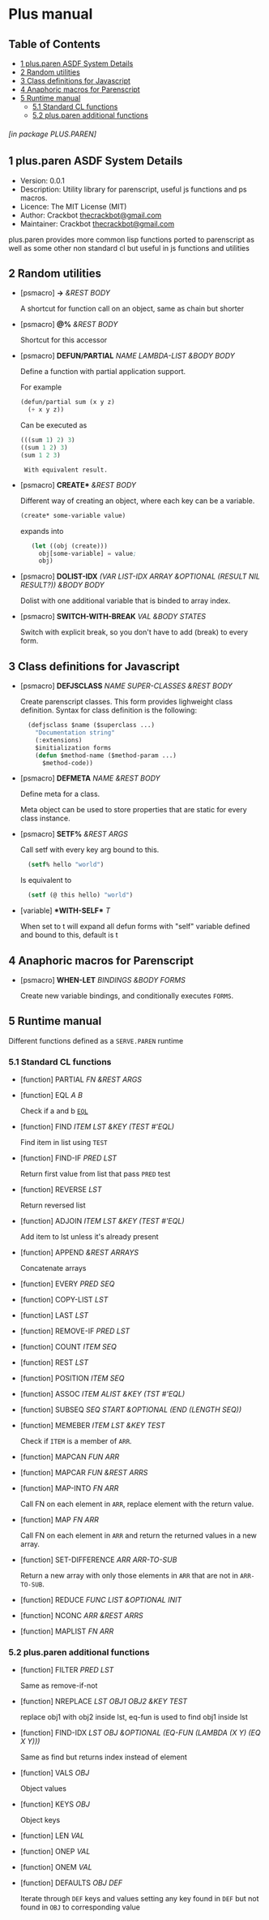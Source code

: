 <a id='x-28SERVE-2EPAREN-3A-40MAIN-MANUAL-20MGL-PAX-3ASECTION-29'></a>

# Plus manual

## Table of Contents

- [1 plus.paren ASDF System Details][f52d]
- [2 Random utilities][d40d]
- [3 Class definitions for Javascript][f3b6]
- [4 Anaphoric macros for Parenscript][caf3]
- [5 Runtime manual][8c5d]
    - [5.1 Standard CL functions][d47a]
    - [5.2 plus.paren additional functions][75ee]

###### \[in package PLUS.PAREN\]
<a id='x-28-22plus-2Eparen-22-20ASDF-2FSYSTEM-3ASYSTEM-29'></a>

## 1 plus.paren ASDF System Details

- Version: 0.0.1
- Description: Utility library for parenscript, useful js functions and ps macros.
- Licence: The MIT License (MIT)
- Author: Crackbot <thecrackbot@gmail.com>
- Maintainer: Crackbot <thecrackbot@gmail.com>

plus.paren provides more common lisp functions ported to parenscript as well as some other non standard cl but useful in js functions and utilities

<a id='x-28PLUS-2EPAREN-3A-40GENERAL-UTILITIES-20MGL-PAX-3ASECTION-29'></a>

## 2 Random utilities

<a id='x-28PLUS-2EPAREN-3A--3E-20-28PLUS-2EPAREN-3A-3APSMACRO-29-29'></a>

- [psmacro] **-\>** *&REST BODY* 

    A shortcut for function call on an object, same as chain but
    shorter

<a id='x-28PLUS-2EPAREN-3A-40-25-20-28PLUS-2EPAREN-3A-3APSMACRO-29-29'></a>

- [psmacro] **@%** *&REST BODY* 

    Shortcut for this accessor

<a id='x-28PLUS-2EPAREN-3ADEFUN-2FPARTIAL-20-28PLUS-2EPAREN-3A-3APSMACRO-29-29'></a>

- [psmacro] **DEFUN/PARTIAL** *NAME LAMBDA-LIST &BODY BODY* 

    Define a function with partial application support.
    
    For example
    
    ```lisp
    (defun/partial sum (x y z)
      (+ x y z))
    ```
    
    Can be executed as
    
    ```lisp
    (((sum 1) 2) 3)
    ((sum 1 2) 3)
    (sum 1 2 3)
    ```
    
       With equivalent result.

<a id='x-28PLUS-2EPAREN-3ACREATE-2A-20-28PLUS-2EPAREN-3A-3APSMACRO-29-29'></a>

- [psmacro] **CREATE\*** *&REST BODY* 

    Different way of creating an object, where each key can be a variable.
    
    ```lisp
    (create* some-variable value)
    ```
    
    expands into
    
    ```lisp
       (let ((obj (create)))
         obj[some-variable] = value;
         obj)
    ```


<a id='x-28PLUS-2EPAREN-3ADOLIST-IDX-20-28PLUS-2EPAREN-3A-3APSMACRO-29-29'></a>

- [psmacro] **DOLIST-IDX** *(VAR LIST-IDX ARRAY &OPTIONAL (RESULT NIL RESULT?)) &BODY BODY* 

    Dolist with one additional variable that is binded to array index.

<a id='x-28PLUS-2EPAREN-3ASWITCH-WITH-BREAK-20-28PLUS-2EPAREN-3A-3APSMACRO-29-29'></a>

- [psmacro] **SWITCH-WITH-BREAK** *VAL &BODY STATES* 

    Switch with explicit break, so you don't have to add (break) to
    every form.

<a id='x-28PLUS-2EPAREN-3A-40CLASS-MANUAL-20MGL-PAX-3ASECTION-29'></a>

## 3 Class definitions for Javascript

<a id='x-28PLUS-2EPAREN-3ADEFJSCLASS-20-28PLUS-2EPAREN-3A-3APSMACRO-29-29'></a>

- [psmacro] **DEFJSCLASS** *NAME SUPER-CLASSES &REST BODY* 

    Create parenscript classes.
       This form provides lighweight class definition.
       Syntax for class definition is the following:
    
    ```lisp
      (defjsclass $name ($superclass ...)
        "Documentation string"
        (:extensions)
        $initialization forms
        (defun $method-name ($method-param ...)
          $method-code))
    ```


<a id='x-28PLUS-2EPAREN-3ADEFMETA-20-28PLUS-2EPAREN-3A-3APSMACRO-29-29'></a>

- [psmacro] **DEFMETA** *NAME &REST BODY* 

    Define meta for a class.
    
    Meta object can be used to store properties that are static for
    every class instance.

<a id='x-28PLUS-2EPAREN-3ASETF-25-20-28PLUS-2EPAREN-3A-3APSMACRO-29-29'></a>

- [psmacro] **SETF%** *&REST ARGS* 

    Call setf with every key arg bound to this.
    
    ```lisp
      (setf% hello "world")
    ```
    
    Is equivalent to
    
    ```lisp
      (setf (@ this hello) "world")
    ```


<a id='x-28PLUS-2EPAREN-3A-2AWITH-SELF-2A-20-28VARIABLE-29-29'></a>

- [variable] **\*WITH-SELF\*** *T*

    When set to t will expand all defun forms with "self" variable
    defined and bound to this, default is t

<a id='x-28PLUS-2EPAREN-3A-40ANAPHORICS-MANUAL-20MGL-PAX-3ASECTION-29'></a>

## 4 Anaphoric macros for Parenscript

<a id='x-28PLUS-2EPAREN-3AWHEN-LET-20-28PLUS-2EPAREN-3A-3APSMACRO-29-29'></a>

- [psmacro] **WHEN-LET** *BINDINGS &BODY FORMS* 

    Create new variable bindings, and conditionally executes `FORMS`.

<a id='x-28PLUS-2EPAREN-3A-40RUNTIME-MANUAL-20MGL-PAX-3ASECTION-29'></a>

## 5 Runtime manual

Different functions defined as a `SERVE.PAREN` runtime

<a id='x-28PLUS-2EPAREN-3A-40STANDARD-CL-20MGL-PAX-3ASECTION-29'></a>

### 5.1 Standard CL functions

<a id='x-28PLUS-2EPAREN-3APARTIAL-20-28PLUS-2EPAREN-3A-3ASTATIC-PS-FUNCTION-20PLUS-2EPAREN-3A-3A-2ASTANDARD-CL-2A-29-29'></a>

- [function] PARTIAL *FN &REST ARGS* 

<a id='x-28EQL-20-28PLUS-2EPAREN-3A-3ASTATIC-PS-FUNCTION-20PLUS-2EPAREN-3A-3A-2ASTANDARD-CL-2A-29-29'></a>

- [function] EQL *A B* 

    Check if a and b [`EQL`][d3a6]

<a id='x-28FIND-20-28PLUS-2EPAREN-3A-3ASTATIC-PS-FUNCTION-20PLUS-2EPAREN-3A-3A-2ASTANDARD-CL-2A-29-29'></a>

- [function] FIND *ITEM LST &KEY (TEST #'EQL)* 

    Find item in list using `TEST`

<a id='x-28FIND-IF-20-28PLUS-2EPAREN-3A-3ASTATIC-PS-FUNCTION-20PLUS-2EPAREN-3A-3A-2ASTANDARD-CL-2A-29-29'></a>

- [function] FIND-IF *PRED LST* 

    Return first value from list that pass `PRED` test

<a id='x-28REVERSE-20-28PLUS-2EPAREN-3A-3ASTATIC-PS-FUNCTION-20PLUS-2EPAREN-3A-3A-2ASTANDARD-CL-2A-29-29'></a>

- [function] REVERSE *LST* 

    Return reversed list

<a id='x-28ADJOIN-20-28PLUS-2EPAREN-3A-3ASTATIC-PS-FUNCTION-20PLUS-2EPAREN-3A-3A-2ASTANDARD-CL-2A-29-29'></a>

- [function] ADJOIN *ITEM LST &KEY (TEST #'EQL)* 

    Add item to lst unless it's already present

<a id='x-28APPEND-20-28PLUS-2EPAREN-3A-3ASTATIC-PS-FUNCTION-20PLUS-2EPAREN-3A-3A-2ASTANDARD-CL-2A-29-29'></a>

- [function] APPEND *&REST ARRAYS* 

    Concatenate arrays

<a id='x-28EVERY-20-28PLUS-2EPAREN-3A-3ASTATIC-PS-FUNCTION-20PLUS-2EPAREN-3A-3A-2ASTANDARD-CL-2A-29-29'></a>

- [function] EVERY *PRED SEQ* 

<a id='x-28COPY-LIST-20-28PLUS-2EPAREN-3A-3ASTATIC-PS-FUNCTION-20PLUS-2EPAREN-3A-3A-2ASTANDARD-CL-2A-29-29'></a>

- [function] COPY-LIST *LST* 

<a id='x-28LAST-20-28PLUS-2EPAREN-3A-3ASTATIC-PS-FUNCTION-20PLUS-2EPAREN-3A-3A-2ASTANDARD-CL-2A-29-29'></a>

- [function] LAST *LST* 

<a id='x-28REMOVE-IF-20-28PLUS-2EPAREN-3A-3ASTATIC-PS-FUNCTION-20PLUS-2EPAREN-3A-3A-2ASTANDARD-CL-2A-29-29'></a>

- [function] REMOVE-IF *PRED LST* 

<a id='x-28COUNT-20-28PLUS-2EPAREN-3A-3ASTATIC-PS-FUNCTION-20PLUS-2EPAREN-3A-3A-2ASTANDARD-CL-2A-29-29'></a>

- [function] COUNT *ITEM SEQ* 

<a id='x-28REST-20-28PLUS-2EPAREN-3A-3ASTATIC-PS-FUNCTION-20PLUS-2EPAREN-3A-3A-2ASTANDARD-CL-2A-29-29'></a>

- [function] REST *LST* 

<a id='x-28POSITION-20-28PLUS-2EPAREN-3A-3ASTATIC-PS-FUNCTION-20PLUS-2EPAREN-3A-3A-2ASTANDARD-CL-2A-29-29'></a>

- [function] POSITION *ITEM SEQ* 

<a id='x-28ASSOC-20-28PLUS-2EPAREN-3A-3ASTATIC-PS-FUNCTION-20PLUS-2EPAREN-3A-3A-2ASTANDARD-CL-2A-29-29'></a>

- [function] ASSOC *ITEM ALIST &KEY (TST #'EQL)* 

<a id='x-28SUBSEQ-20-28PLUS-2EPAREN-3A-3ASTATIC-PS-FUNCTION-20PLUS-2EPAREN-3A-3A-2ASTANDARD-CL-2A-29-29'></a>

- [function] SUBSEQ *SEQ START &OPTIONAL (END (LENGTH SEQ))* 

<a id='x-28PLUS-2EPAREN-3AMEMEBER-20-28PLUS-2EPAREN-3A-3ASTATIC-PS-FUNCTION-20PLUS-2EPAREN-3A-3A-2ASTANDARD-CL-2A-29-29'></a>

- [function] MEMEBER *ITEM LST &KEY TEST* 

    Check if `ITEM` is a member of `ARR`.

<a id='x-28MAPCAN-20-28PLUS-2EPAREN-3A-3ASTATIC-PS-FUNCTION-20PLUS-2EPAREN-3A-3A-2ASTANDARD-CL-2A-29-29'></a>

- [function] MAPCAN *FUN ARR* 

<a id='x-28MAPCAR-20-28PLUS-2EPAREN-3A-3ASTATIC-PS-FUNCTION-20PLUS-2EPAREN-3A-3A-2ASTANDARD-CL-2A-29-29'></a>

- [function] MAPCAR *FUN &REST ARRS* 

<a id='x-28MAP-INTO-20-28PLUS-2EPAREN-3A-3ASTATIC-PS-FUNCTION-20PLUS-2EPAREN-3A-3A-2ASTANDARD-CL-2A-29-29'></a>

- [function] MAP-INTO *FN ARR* 

    Call FN on each element in `ARR`, replace element with the return value.

<a id='x-28MAP-20-28PLUS-2EPAREN-3A-3ASTATIC-PS-FUNCTION-20PLUS-2EPAREN-3A-3A-2ASTANDARD-CL-2A-29-29'></a>

- [function] MAP *FN ARR* 

    Call FN on each element in `ARR` and return the returned values in a new array.

<a id='x-28SET-DIFFERENCE-20-28PLUS-2EPAREN-3A-3ASTATIC-PS-FUNCTION-20PLUS-2EPAREN-3A-3A-2ASTANDARD-CL-2A-29-29'></a>

- [function] SET-DIFFERENCE *ARR ARR-TO-SUB* 

    Return a new array with only those elements in `ARR` that are not in `ARR-TO-SUB`.

<a id='x-28REDUCE-20-28PLUS-2EPAREN-3A-3ASTATIC-PS-FUNCTION-20PLUS-2EPAREN-3A-3A-2ASTANDARD-CL-2A-29-29'></a>

- [function] REDUCE *FUNC LIST &OPTIONAL INIT* 

<a id='x-28NCONC-20-28PLUS-2EPAREN-3A-3ASTATIC-PS-FUNCTION-20PLUS-2EPAREN-3A-3A-2ASTANDARD-CL-2A-29-29'></a>

- [function] NCONC *ARR &REST ARRS* 

<a id='x-28MAPLIST-20-28PLUS-2EPAREN-3A-3ASTATIC-PS-FUNCTION-20PLUS-2EPAREN-3A-3A-2ASTANDARD-CL-2A-29-29'></a>

- [function] MAPLIST *FN ARR* 

<a id='x-28PLUS-2EPAREN-3A-40PLUS-LIBRARY-20MGL-PAX-3ASECTION-29'></a>

### 5.2 plus.paren additional functions

<a id='x-28PLUS-2EPAREN-3AFILTER-20-28PLUS-2EPAREN-3A-3ASTATIC-PS-FUNCTION-20PLUS-2EPAREN-3A-3A-2APLUS-LIBRARY-2A-29-29'></a>

- [function] FILTER *PRED LST* 

    Same as remove-if-not

<a id='x-28PLUS-2EPAREN-3ANREPLACE-20-28PLUS-2EPAREN-3A-3ASTATIC-PS-FUNCTION-20PLUS-2EPAREN-3A-3A-2APLUS-LIBRARY-2A-29-29'></a>

- [function] NREPLACE *LST OBJ1 OBJ2 &KEY TEST* 

    replace obj1 with obj2 inside lst, eq-fun is used to find obj1
    inside lst

<a id='x-28PLUS-2EPAREN-3AFIND-IDX-20-28PLUS-2EPAREN-3A-3ASTATIC-PS-FUNCTION-20PLUS-2EPAREN-3A-3A-2APLUS-LIBRARY-2A-29-29'></a>

- [function] FIND-IDX *LST OBJ &OPTIONAL (EQ-FUN (LAMBDA (X Y) (EQ X Y)))* 

    Same as find but returns index instead of element

<a id='x-28PLUS-2EPAREN-3AVALS-20-28PLUS-2EPAREN-3A-3ASTATIC-PS-FUNCTION-20PLUS-2EPAREN-3A-3A-2APLUS-LIBRARY-2A-29-29'></a>

- [function] VALS *OBJ* 

    Object values

<a id='x-28PLUS-2EPAREN-3AKEYS-20-28PLUS-2EPAREN-3A-3ASTATIC-PS-FUNCTION-20PLUS-2EPAREN-3A-3A-2APLUS-LIBRARY-2A-29-29'></a>

- [function] KEYS *OBJ* 

    Object keys

<a id='x-28PLUS-2EPAREN-3ALEN-20-28PLUS-2EPAREN-3A-3ASTATIC-PS-FUNCTION-20PLUS-2EPAREN-3A-3A-2APLUS-LIBRARY-2A-29-29'></a>

- [function] LEN *VAL* 

<a id='x-28PLUS-2EPAREN-3AONEP-20-28PLUS-2EPAREN-3A-3ASTATIC-PS-FUNCTION-20PLUS-2EPAREN-3A-3A-2APLUS-LIBRARY-2A-29-29'></a>

- [function] ONEP *VAL* 

<a id='x-28PLUS-2EPAREN-3AONEM-20-28PLUS-2EPAREN-3A-3ASTATIC-PS-FUNCTION-20PLUS-2EPAREN-3A-3A-2APLUS-LIBRARY-2A-29-29'></a>

- [function] ONEM *VAL* 

<a id='x-28PLUS-2EPAREN-3ADEFAULTS-20-28PLUS-2EPAREN-3A-3ASTATIC-PS-FUNCTION-20PLUS-2EPAREN-3A-3A-2APLUS-LIBRARY-2A-29-29'></a>

- [function] DEFAULTS *OBJ DEF* 

    Iterate through `DEF` keys and values setting any key found in
    `DEF` but not found in `OBJ` to corresponding value

  [75ee]: #x-28PLUS-2EPAREN-3A-40PLUS-LIBRARY-20MGL-PAX-3ASECTION-29 "plus.paren additional functions"
  [8c5d]: #x-28PLUS-2EPAREN-3A-40RUNTIME-MANUAL-20MGL-PAX-3ASECTION-29 "Runtime manual"
  [caf3]: #x-28PLUS-2EPAREN-3A-40ANAPHORICS-MANUAL-20MGL-PAX-3ASECTION-29 "Anaphoric macros for Parenscript"
  [d3a6]: #x-28EQL-20-28PLUS-2EPAREN-3A-3ASTATIC-PS-FUNCTION-20PLUS-2EPAREN-3A-3A-2ASTANDARD-CL-2A-29-29 "(EQL (PLUS.PAREN::STATIC-PS-FUNCTION PLUS.PAREN::*STANDARD-CL*))"
  [d40d]: #x-28PLUS-2EPAREN-3A-40GENERAL-UTILITIES-20MGL-PAX-3ASECTION-29 "Random utilities"
  [d47a]: #x-28PLUS-2EPAREN-3A-40STANDARD-CL-20MGL-PAX-3ASECTION-29 "Standard CL functions"
  [f3b6]: #x-28PLUS-2EPAREN-3A-40CLASS-MANUAL-20MGL-PAX-3ASECTION-29 "Class definitions for Javascript"
  [f52d]: #x-28-22plus-2Eparen-22-20ASDF-2FSYSTEM-3ASYSTEM-29 "(\"plus.paren\" ASDF/SYSTEM:SYSTEM)"
